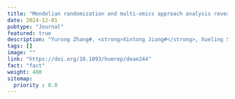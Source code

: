 ```yaml
---
title: "Mendelian randomization and multi-omics approach analysis reveal impaired glucose metabolism and oxidative phosphorylation in visceral adipose tissue of women with polycystic ovary syndrome"
date: 2024-12-01
pubtype: "Journal"
featured: true
description: "Yurong Zhang#, <strong>Xintong Jiang#</strong>, Xueling Song, Jiajia Zhang, Weian Mao, Wei Chen, Shuai Yuan, Yijie Chen, Liangshan Mu*, Yue Zhao*."
tags: []
image: ""
link: "https://doi.org/10.1093/humrep/deae244"
fact: "fact"
weight: 400
sitemap:
  priority : 0.8
---
```

